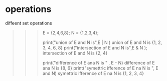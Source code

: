 # operations
diffeent set operations

>>> E = {2,4,6,8};
>>> N = {1,2,3,4};
>>> 
>>> print("union of E and N is",E | N )
union of E and N is {1, 2, 3, 4, 6, 8}
>>> print("intersection of E and N is",E & N );
intersection of E and N is {2, 4}
>>> 
>>> print("difference of E ana N is " , E - N)
difference of E ana N is  {8, 6}
>>> print("symettric ifference of E na N is ", E and N)
symettric ifference of E na N is  {1, 2, 3, 4}
>>> 
